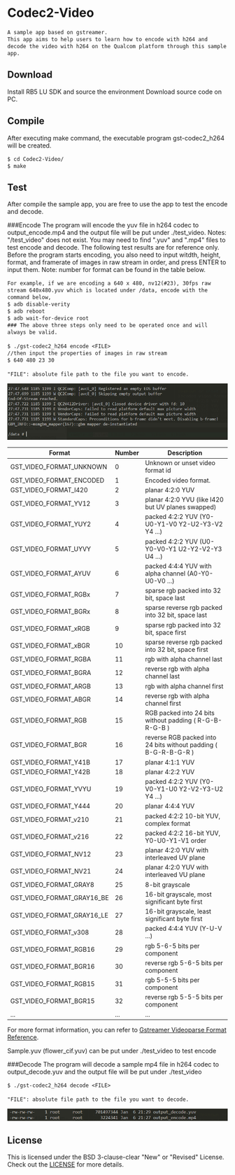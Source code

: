 # Codec2-Video
```
A sample app based on gstreamer.
This app aims to help users to learn how to encode with h264 and decode the video with h264 on the Qualcom platform through this sample app.
```

## Download
Install RB5 LU SDK and source the environment
Download source code on PC.

## Compile
After executing make command, the executable program gst-codec2_h264 will be created.
```
$ cd Codec2-Video/
$ make
```

## Test
After compile the sample app, you are free to use the app to test the encode and decode.

###Encode 
The program will encode the yuv file in h264 codec to output_encode.mp4 and the output file will be put under ./test_video.
Notes: "/test_video" does not exist. You may need to find ".yuv" and ".mp4" files to test encode and decode. The following test results are for reference only.
Before the program starts encoding, you also need to input witdth, height, format, and framerate of images in raw stream in order, and press ENTER to input them. 
Note: number for format can be found in the table below.

```
For example, if we are encoding a 640 x 480, nv12(#23), 30fps raw stream 640x480.yuv which is located under /data, encode with the command below,
$ adb disable-verity
$ adb reboot
$ adb wait-for-device root
### The above three steps only need to be operated once and will always be valid.

$ ./gst-codec2_h264 encode <FILE>
//then input the properties of images in raw stream
$ 640 480 23 30

"FILE": absolute file path to the file you want to encode.
```
![Image text](image/02_encode.png)

| Format                     | Number | Description                                                     |
|----------------------------|--------|-----------------------------------------------------------------|
| GST_VIDEO_FORMAT_UNKNOWN   | 0      | Unknown or unset video format id                                |
| GST_VIDEO_FORMAT_ENCODED   | 1      | Encoded video format.                                           |
| GST_VIDEO_FORMAT_I420      | 2      | planar 4:2:0 YUV                                                |
| GST_VIDEO_FORMAT_YV12      | 3      | planar 4:2:0 YVU (like I420 but UV planes swapped)              |
| GST_VIDEO_FORMAT_YUY2      | 4      | packed 4:2:2 YUV (Y0-U0-Y1-V0 Y2-U2-Y3-V2 Y4 ...)               |
| GST_VIDEO_FORMAT_UYVY      | 5      | packed 4:2:2 YUV (U0-Y0-V0-Y1 U2-Y2-V2-Y3 U4 ...)               |
| GST_VIDEO_FORMAT_AYUV      | 6      | packed 4:4:4 YUV with alpha channel (A0-Y0-U0-V0 ...)           |
| GST_VIDEO_FORMAT_RGBx      | 7      | sparse rgb packed into 32 bit, space last                       |
| GST_VIDEO_FORMAT_BGRx      | 8      | sparse reverse rgb packed into 32 bit, space last               |
| GST_VIDEO_FORMAT_xRGB      | 9      | sparse rgb packed into 32 bit, space first                      |
| GST_VIDEO_FORMAT_xBGR      | 10     | sparse reverse rgb packed into 32 bit, space first              |
| GST_VIDEO_FORMAT_RGBA      | 11     | rgb with alpha channel last                                     |
| GST_VIDEO_FORMAT_BGRA      | 12     | reverse rgb with alpha channel last                             |
| GST_VIDEO_FORMAT_ARGB      | 13     | rgb with alpha channel first                                    |
| GST_VIDEO_FORMAT_ABGR      | 14     | reverse rgb with alpha channel first                            |
| GST_VIDEO_FORMAT_RGB       | 15     | RGB packed into 24 bits without padding ( R-G-B-R-G-B )         |
| GST_VIDEO_FORMAT_BGR       | 16     | reverse RGB packed into 24 bits without padding ( B-G-R-B-G-R ) |
| GST_VIDEO_FORMAT_Y41B      | 17     | planar 4:1:1 YUV                                                |
| GST_VIDEO_FORMAT_Y42B      | 18     | planar 4:2:2 YUV                                                |
| GST_VIDEO_FORMAT_YVYU      | 19     | packed 4:2:2 YUV (Y0-V0-Y1-U0 Y2-V2-Y3-U2 Y4 ...)               |
| GST_VIDEO_FORMAT_Y444      | 20     | planar 4:4:4 YUV                                                |
| GST_VIDEO_FORMAT_v210      | 21     | packed 4:2:2 10-bit YUV, complex format                         |
| GST_VIDEO_FORMAT_v216      | 22     | packed 4:2:2 16-bit YUV, Y0-U0-Y1-V1 order                      |
| GST_VIDEO_FORMAT_NV12      | 23     | planar 4:2:0 YUV with interleaved UV plane                      |
| GST_VIDEO_FORMAT_NV21      | 24     | planar 4:2:0 YUV with interleaved VU plane                      |
| GST_VIDEO_FORMAT_GRAY8     | 25     | 8-bit grayscale                                                 |
| GST_VIDEO_FORMAT_GRAY16_BE | 26     | 16-bit grayscale, most significant byte first                   |
| GST_VIDEO_FORMAT_GRAY16_LE | 27     | 16-bit grayscale, least significant byte first                  |
| GST_VIDEO_FORMAT_v308      | 28       | packed 4:4:4 YUV (Y-U-V ...)                                    |
| GST_VIDEO_FORMAT_RGB16     | 29       | rgb 5-6-5 bits per component                                    |
| GST_VIDEO_FORMAT_BGR16     | 30       | reverse rgb 5-6-5 bits per component                            |
| GST_VIDEO_FORMAT_RGB15     | 31       | rgb 5-5-5 bits per component                                    |
| GST_VIDEO_FORMAT_BGR15     | 32       | reverse rgb 5-5-5 bits per component                            |
| ... | ... | ...

For more format information, you can refer to [Gstreamer Videoparse Format Reference](https://gstreamer.freedesktop.org/documentation/video/video-format.html?gi-language=c#GstVideoFormat).

Sample.yuv (flower_cif.yuv) can be put under ./test_video to test encode

###Decode
The program will decode a sample mp4 file in h264 codec to output_decode.yuv and the output file will be put under ./test_video
```
$ ./gst-codec2_h264 decode <FILE>

"FILE": absolute file path to the file you want to decode.
```
![Image text](image/03_decode.png)


## License
This is licensed under the BSD 3-clause-clear "New" or "Revised" License. Check out the [LICENSE](LICENSE) for more details.
